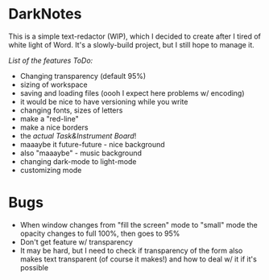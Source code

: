 # DarkNotes

This is a simple text-redactor (WIP), which I decided to create after I tired of white light of Word. It's a slowly-build project, but I still hope to manage it.

*List of the features ToDo:*
- Changing transparency (default 95%)
- sizing of workspace
- saving and loading files (oooh I expect here problems w/ encoding)
- it would be nice to have versioning while you write
- changing fonts, sizes of letters
- make a "red-line"
- make a nice borders
- the *actual Task&Instrument Board*!
- maaaybe it future-future - nice background
- also "maaaybe" - music background
- changing dark-mode to light-mode
- customizing mode

# Bugs

- When window changes from "fill the screen" mode to "small" mode the opacity changes to full 100%, then goes to 95%
- Don't get feature w/ transparency
- It may be hard, but I need to check if transparency of the form also makes text transparent (of course it makes!) and how to deal w/ it if it's possible
